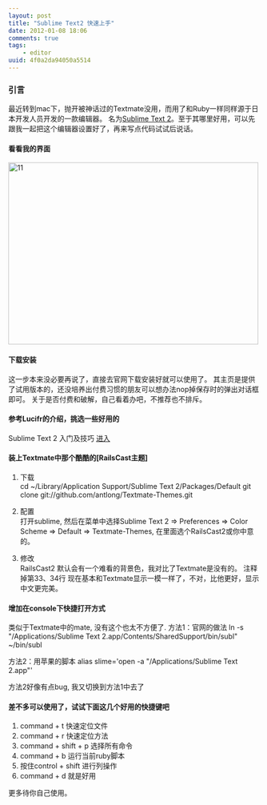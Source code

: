 ```yaml
---
layout: post
title: "Sublime Text2 快速上手"
date: 2012-01-08 18:06
comments: true
tags:
    - editor 
uuid: 4f0a2da94050a5514
---
```


### 引言

最近转到mac下，抛开被神话过的Textmate没用，而用了和Ruby一样同样源于日本开发人员开发的一款编辑器。
名为[Sublime Text 2][1]。至于其哪里好用，可以先跟我一起把这个编辑器设置好了，再来写点代码试试后说话。

#### 看看我的界面

<a href="http://www.flickr.com/photos/73858287@N03/6659323315/" title="Flickr 上 hhuai2012 的 11"><img src="http://farm8.staticflickr.com/7152/6659323315_1123824780.jpg" width="500" height="364" alt="11"></a>

#### 下载安装

这一步本来没必要再说了，直接去官网下载安装好就可以使用了。
其主页是提供了试用版本的，还没培养出付费习惯的朋友可以想办法nop掉保存时的弹出对话框即可。
关于是否付费和破解，自己看着办吧，不推荐也不排斥。

#### 参考Lucifr的介绍，挑选一些好用的

Sublime Text 2 入门及技巧 [进入][2]

#### 装上Textmate中那个酷酷的[RailsCast主题]

1. 下载  
    cd ~/Library/Application Support/Sublime Text 2/Packages/Default
    git clone git://github.com/antlong/Textmate-Themes.git

2. 配置  
打开sublime, 然后在菜单中选择Sublime Text 2 => Preferences => Color Scheme => Default => Textmate-Themes, 在里面选个RailsCast2或你中意的。

3. 修改  
RailsCast2 默认会有一个难看的背景色，我对比了Textmate是没有的。
注释掉第33、34行
        <!--
        <key>background</key>
        <string>#282828</string>
        -->
现在基本和Textmate显示一模一样了，不对，比他更好，显示中文更完美。

#### 增加在console下快捷打开方式

类似于Textmate中的mate, 没有这个也太不方便了.
方法1：官网的做法
    ln -s "/Applications/Sublime Text 2.app/Contents/SharedSupport/bin/subl" ~/bin/subl

方法2：用苹果的脚本
    alias slime='open -a "/Applications/Sublime Text 2.app"'

方法2好像有点bug, 我又切换到方法1中去了

#### 差不多可以使用了，试试下面这几个好用的快捷键吧

1. command + t 快速定位文件
2. command + r 快速定位方法
3. command + shift + p 选择所有命令
4. command + b 运行当前ruby脚本
5. 按住control + shift 进行列操作
6. command + d 就是好用

更多待你自己使用。

[1]: http://sublimetext.com/2
[2]: http://lucifr.com/139225/sublime-text-2-tricks-and-tips/
[3]: https://github.com/antlong/Textmate-Themes
